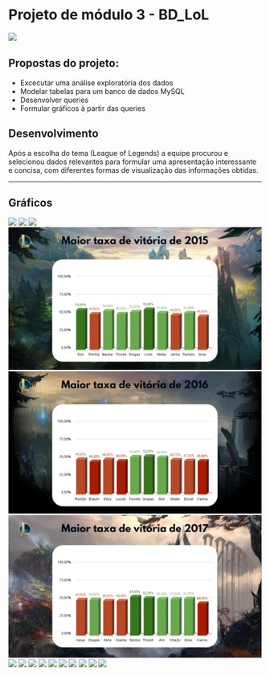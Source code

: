 <h1>Projeto de módulo 3 - BD_LoL</h1>

<img src="./League of Legends Competitive matches/Gráficos/Participantes.png">

<h2>Propostas do projeto:</h2>
<ul>
    <li>Excecutar uma análise exploratória dos dados</li>
    <li>Modelar tabelas para um banco de dados MySQL</li>
    <li>Desenvolver queries</li>
    <li>Formular gráficos à partir das queries</li>
</ul>

<h2>Desenvolvimento</h2>
<p>Após a escolha do tema (League of Legends) a equipe procurou e selecionou dados relevantes para formular uma apresentação interessante e concisa, com diferentes formas de visualização das informações obtidas.</p>
<hr>
<h2>Gráficos</h2>

<img src="./League of Legends Competitive matches/Gráficos/Times2015.png">
<img src="./League of Legends Competitive matches/Gráficos/Times2016.png">
<img src="./League of Legends Competitive matches/Gráficos/Times2017.png">
<img src="./League of Legends Competitive matches/Gráficos/TaxaVitórias2015.png">
<img src="./League of Legends Competitive matches/Gráficos/Vitórias2016.png">
<img src="./League of Legends Competitive matches/Gráficos/Vitórias2017.png">
<img src="./League of Legends Competitive matches/Gráficos/MaisAbates.png">
<img src="./League of Legends Competitive matches/Gráficos/MaisAbatesSolo.png">
<img src="./League of Legends Competitive matches/Gráficos/MaisAbatidos.png">
<img src="./League of Legends Competitive matches/Gráficos/MaisPickados.png">
<img src="./League of Legends Competitive matches/Gráficos/MaisBanidos.png">
<img src="./League of Legends Competitive matches/Gráficos/ClassesMaisPickados.png">
<img src="./League of Legends Competitive matches/Gráficos/ClasseMaisBanidos.png">
<img src="./League of Legends Competitive matches/Gráficos/TorresDestruidas.png">
<img src="./League of Legends Competitive matches/Gráficos/PartidasMaisRapidas.png">
<img src="./League of Legends Competitive matches/Gráficos/PartidasMaisLonga.png">
